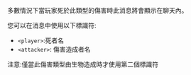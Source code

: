 多數情況下當玩家死於此類型的傷害時此消息將會顯示在聊天內。

您可以在消息中使用以下標識符:

- `<player>`:死者名
- `<attacker>`: 傷害造成者名

注意:僅當此傷害類型由生物造成時才使用第二個標識符